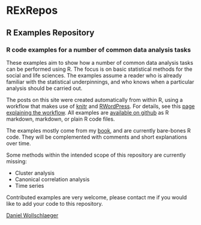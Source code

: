 RExRepos
========

R Examples Repository
---------------------

### R code examples for a number of common data analysis tasks

These examples aim to show how a number of common data analysis tasks can be performed using R.
The focus is on basic statistical methods for the social and life sciences.
The examples assume a reader who is already familiar with the statistical underpinnings, and who knows when a particular analysis should be carried out.

The posts on this site were created automatically from within R, using a workflow that makes use of [knitr](http://yihui.name/knitr/) and [RWordPress](http://www.omegahat.org/RWordPress/). For details, see this [page explaining the workflow](http://www.uni-kiel.de/psychologie/rexrepos/?p=11). All examples are [available on github](https://github.com/dwoll/RExRepos) as R markdown, markdown, or plain R code files.

The examples mostly come from my [book](http://www.uni-kiel.de/psychologie/dwoll/r/), and are currently bare-bones R code. They will be complemented with comments and short explanations over time.

Some methods within the intended scope of this repository are currently missing:

 - Cluster analysis
 - Canonical correlation analysis
 - Time series

Contributed examples are very welcome, please contact me if you would like to add your code to this repository.

[Daniel Wollschlaeger](http://www.uni-kiel.de/psychologie/dwoll/)